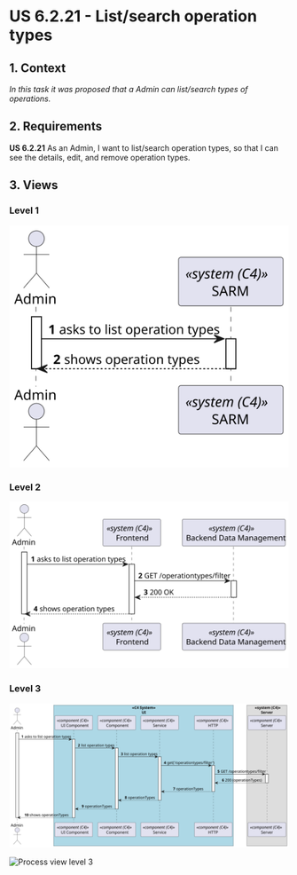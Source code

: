 # US 6.2.21 - List/search operation types

## 1. Context

*In this task it was proposed that a Admin can list/search types of operations.*

## 2. Requirements

**US 6.2.21** As an Admin, I want to list/search operation types, so that I can see the details, edit, and remove operation types.

## 3. Views

### Level 1

![Process view level 1](views/level1/process-view.svg "A process view level 1")

### Level 2

![Process view level 2](views/level2/process-view.svg "A process view level 2")

### Level 3

![Process view level 3](views/level3/process-view.svg "A process view level 3")

![Process view level 3](views/level3/process-view-2.svg "A process view level 3")

